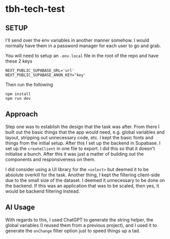 # tbh-tech-test

## SETUP

I'll send over the env variables in another manner somehow. I would normally have them in a password manager for each user to go and grab.

You will need to setup an `.env.local` file in the root of the repo and have these 2 keys

```
NEXT_PUBLIC_SUPABASE_URL='url'
NEXT_PUBLIC_SUPABASE_ANON_KEY="key'
```

Then run the following

```
npm install
npm run dev
```

## Approach

Step one was to establish the design that the task was after. From there I built out the basic things that the app would need, e.g. global variables and layout, stripping out unnecessary code, etc. I kept the basic fonts and things from the initial setup. After this I set up the backend in Supabase. I set up the `createClient` in one file to export. I did this so that it doesn't initialise a bunch. After this it was just a matter of building out the components and responsiveness on them.

I did consider using a UI library for the `<select>` but deemed it to be absolute overkill for the task. Another thing, I kept the filtering client-side due to the small size of the dataset. I deemed it unnecessary to be done on the backend. If this was an application that was to be scaled, then yes, it would be backend filtering instead.

## AI Usage

With regards to this, I used ChatGPT to generate the string helper, the global variables (I reused them from a previous project), and I used it to generate the `onChange` filter option just to speed things up a tad.
